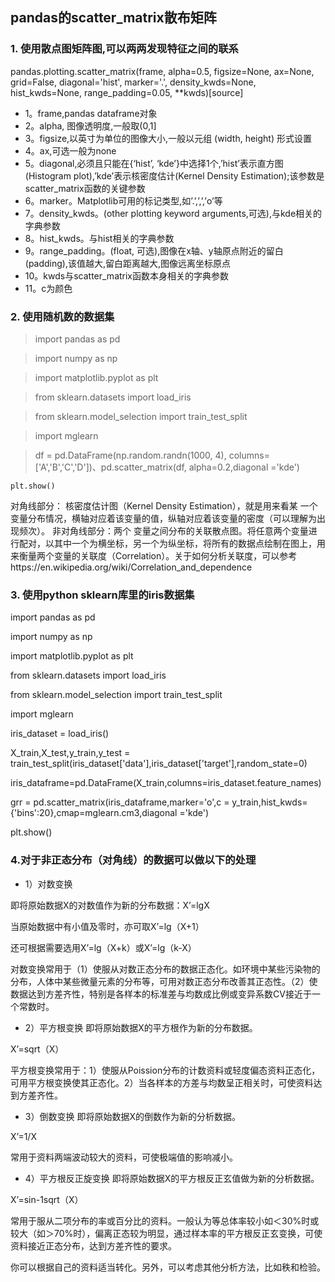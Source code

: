 ## pandas的scatter_matrix散布矩阵
### 1.	使用散点图矩阵图,可以两两发现特征之间的联系
pandas.plotting.scatter_matrix(frame, alpha=0.5, figsize=None, ax=None, grid=False, diagonal='hist', marker='.', density_kwds=None, hist_kwds=None, range_padding=0.05, **kwds)[source]
* 1。frame,pandas dataframe对象 
* 2。alpha, 图像透明度,一般取(0,1] 
* 3。figsize,以英寸为单位的图像大小,一般以元组 (width, height) 形式设置 
* 4。ax,可选一般为none 
* 5。diagonal,必须且只能在{‘hist’, ‘kde’}中选择1个,’hist’表示直方图(Histogram plot),’kde’表示核密度估计(Kernel Density Estimation);该参数是scatter_matrix函数的关键参数 
* 6。marker。Matplotlib可用的标记类型,如’.’,’,’,’o’等 
* 7。density_kwds。(other plotting keyword arguments,可选),与kde相关的字典参数 
* 8。hist_kwds。与hist相关的字典参数 
* 9。range_padding。(float, 可选),图像在x轴、y轴原点附近的留白(padding),该值越大,留白距离越大,图像远离坐标原点 
* 10。kwds与scatter_matrix函数本身相关的字典参数 
* 11。c为颜色
### 2.	使用随机数的数据集
> import pandas as pd

> import numpy as np

> import matplotlib.pyplot as plt

> from sklearn.datasets import load_iris

> from sklearn.model_selection import train_test_split

> import mglearn

> df = pd.DataFrame(np.random.randn(1000, 4), columns=['A','B','C','D'])、pd.scatter_matrix(df, alpha=0.2,diagonal ='kde')

	plt.show()
 
对角线部分： 核密度估计图（Kernel Density Estimation），就是用来看某 一个变量分布情况，横轴对应着该变量的值，纵轴对应着该变量的密度（可以理解为出现频次）。
非对角线部分：两个 变量之间分布的关联散点图。将任意两个变量进行配对，以其中一个为横坐标，另一个为纵坐标，将所有的数据点绘制在图上，用来衡量两个变量的关联度（Correlation）。关于如何分析关联度，可以参考https://en.wikipedia.org/wiki/Correlation_and_dependence
### 3. 使用python sklearn库里的iris数据集
import pandas as pd

import numpy as np

import matplotlib.pyplot as plt

from sklearn.datasets import load_iris

from sklearn.model_selection import train_test_split

import mglearn

iris_dataset = load_iris()

X_train,X_test,y_train,y_test = train_test_split(iris_dataset['data'],iris_dataset['target'],random_state=0)

iris_dataframe=pd.DataFrame(X_train,columns=iris_dataset.feature_names)

grr = pd.scatter_matrix(iris_dataframe,marker='o',c = y_train,hist_kwds={'bins':20},cmap=mglearn.cm3,diagonal ='kde')

plt.show()
 
### 4.对于非正态分布（对角线）的数据可以做以下的处理
* 1）对数变换

即将原始数据X的对数值作为新的分布数据：X’=lgX

当原始数据中有小值及零时，亦可取X’=lg（X+1）

还可根据需要选用X’=lg（X+k）或X’=lg（k-X）

对数变换常用于（1）使服从对数正态分布的数据正态化。如环境中某些污染物的分布，人体中某些微量元素的分布等，可用对数正态分布改善其正态性。（2）使数据达到方差齐性，特别是各样本的标准差与均数成比例或变异系数CV接近于一个常数时。

* 2）平方根变换
即将原始数据X的平方根作为新的分布数据。

X’=sqrt（X）

平方根变换常用于：1）使服从Poission分布的计数资料或轻度偏态资料正态化，可用平方根变换使其正态化。2）当各样本的方差与均数呈正相关时，可使资料达到方差齐性。

* 3）倒数变换
即将原始数据X的倒数作为新的分析数据。

X’=1/X

常用于资料两端波动较大的资料，可使极端值的影响减小。

* 4）平方根反正旋变换
即将原始数据X的平方根反正玄值做为新的分析数据。

X’=sin-1sqrt（X）

常用于服从二项分布的率或百分比的资料。一般认为等总体率较小如＜30%时或较大（如＞70%时），偏离正态较为明显，通过样本率的平方根反正玄变换，可使资料接近正态分布，达到方差齐性的要求。

你可以根据自己的资料适当转化。另外，可以考虑其他分析方法，比如秩和检验。

